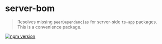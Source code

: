 # server-bom

> Resolves missing `peerDependencies` for server-side `ts-app` packages. This is a convenience package.

[![npm version](https://badge.fury.io/js/%40ts-app%2Fserver-bom.svg)](https://badge.fury.io/js/%40ts-app%2Fserver-bom)

